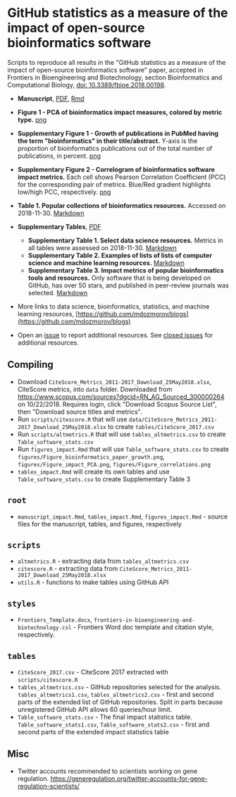 # GitHub statistics as a measure of the impact of open-source bioinformatics software

Scripts to reproduce all results in the "GitHub statistics as a measure of the impact of open-source bioinformatics software" paper, accepted in Frontiers in Bioengineering and Biotechnology, section Bioinformatics and Computational Biology, [doi: 10.3389/fbioe.2018.00198](https://www.frontiersin.org/articles/10.3389/fbioe.2018.00198/abstract).

- **Manuscript**, [PDF](manuscript.pdf), [Rmd](manuscript_impact.Rmd)
- **Figure 1 - PCA of bioinformatics impact measures, colored by metric type.** [png](figures/Figure_impact_PCA.png)
- **Supplementary Figure 1 - Growth of publications in PubMed having the term "bioinformatics" in their title/abstract.** Y-axis is the proportion of bioinformatics publications out of the total number of publications, in percent. [png](figures/Figure_bioinformatics_paper_growth.png)
- **Supplementary Figure 2 - Correlogram of bioinformatics software impact metrics.** Each cell shows Pearson Correlation Coefficient (PCC) for the corresponding pair of metrics. Blue/Red gradient highlights low/high PCC, respectively. [png](figures/Figure_correlations.png)
- **Table 1. Popular collections of bioinformatics resources.** Accessed on 2018-11-30. [Markdown](tables/table_1.md)
- **Supplementary Tables**, [PDF](supplementary_tables.pdf)
    - **Supplementary Table 1. Select data science resources.** Metrics in all tables were assessed on 2018-11-30. [Markdown](tables/table_s1.md)
    - **Supplementary Table 2. Examples of lists of lists of computer science and machine learning resources.** [Markdown](tables/table_s2.md)
    - **Supplementary Table 3. Impact metrics of popular bioinformatics tools and resources.** Only software that is being developed on GitHub, has over 50 stars, and published in peer-review journals was selected. [Markdown](tables/table_s3.md)

- More links to data science, bioinformatics, statistics, and machine learning resources, [https://github.com/mdozmorov/blogs](https://github.com/mdozmorov/blogs)

- Open an [issue](https://github.com/mdozmorov/bioinformatics-impact/issues) to report additional resources. See [closed issues](https://github.com/mdozmorov/bioinformatics-impact/issues?q=is%3Aissue+is%3Aclosed) for additional resources.

## Compiling

- Download `CiteScore_Metrics_2011-2017_Download_25May2018.xlsx`, CiteScore metrics, into `data` folder. Downloaded from https://www.scopus.com/sources?dgcid=RN_AG_Sourced_300000264 on 10/22/2018. Requires login, click "Download Scopus Source List", then "Download source titles and metrics".
- Run `scripts/citescore.R` that will use `data/CiteScore_Metrics_2011-2017_Download_25May2018.xlsx` to create `tables/CiteScore_2017.csv` 
- Run `scripts/altmetrics.R` that will use `tables_altmetrics.csv` to create `Table_software_stats.csv`
- Run `figures_impact.Rmd` that will use `Table_software_stats.csv` to create `figures/Figure_bioinformatics_paper_growth.png`, `figures/Figure_impact_PCA.png`, `figures/Figure_correlations.png`
- `tables_impact.Rmd` will create its own tables and use `Table_software_stats.csv` to create Supplementary Table 3

## `root`

- `manuscript_impact.Rmd`, `tables_impact.Rmd`, `figures_impact.Rmd` - source files for the manuscript, tables, and figures, respectively

## `scripts`

- `altmetrics.R` - extracting data from `tables_altmetrics.csv`
- `citescore.R` - extracting data from `CiteScore_Metrics_2011-2017_Download_25May2018.xlsx` 
- `utils.R` - functions to make tables using GitHub API

## `styles`

- `Frontiers_Template.docx`, `frontiers-in-bioengineering-and-biotechnology.csl` - Frontiers Word doc template and citation style, respectively.

## `tables`

- `CiteScore_2017.csv` - CiteScore 2017 extracted with `scripts/citescore.R`
- `tables_altmetrics.csv` - GitHub repositories selected for the analysis. `tables_altmetrics1.csv`, `tables_altmetrics2.csv` - first and second parts of the extended list of GitHub repositories. Split in parts because unregistered GitHub API allows 60 queries/hour limit.
- `Table_software_stats.csv` - The final impact statistics table. `Table_software_stats1.csv`, `Table_software_stats2.csv` - first and second parts of the extended impact statistics table

## Misc

- Twitter accounts recommended to scientists working on gene regulation. https://generegulation.org/twitter-accounts-for-gene-regulation-scientists/
